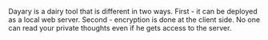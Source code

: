 Dayary is a dairy tool that is different in two ways. First - it can be
deployed as a local web server. Second - encryption is done at the
client side. No one can read your private thoughts even if he gets
access to the server.

